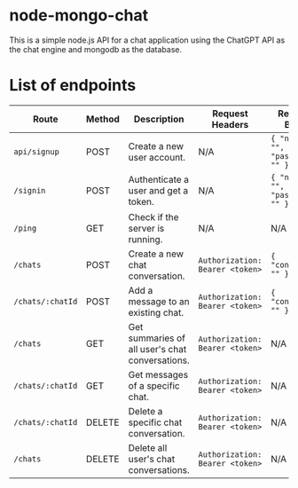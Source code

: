 # node-mongo-chat

This is a simple node.js API for a chat application using the ChatGPT API as the chat engine and mongodb as the database.

# List of endpoints
| Route                   | Method | Description                                     | Request Headers                 | Request Body                     | Response Status    | Response Body                         |
|-------------------------|--------|-------------------------------------------------|---------------------------------|-----------------------------------|--------------------|---------------------------------------|
| `api/signup`               | POST   | Create a new user account.                     | N/A                             | `{ "name": "", "password": "" }` | 201 Created        | `{ "message": "User created" }`        |
| `/signin`               | POST   | Authenticate a user and get a token.           | N/A                             | `{ "name": "", "password": "" }` | 200 OK             | `{ "message": "Authentication successful", "token": "" }` |
| `/ping`                 | GET    | Check if the server is running.                | N/A                             | N/A                             | 200 OK             | `{ "message": "ok" }`                  |                |
| `/chats`                | POST   | Create a new chat conversation.                | `Authorization: Bearer <token>` | `{ "content": "" }`             | 200 OK             | Chat conversation JSON                |
| `/chats/:chatId`        | POST   | Add a message to an existing chat.             | `Authorization: Bearer <token>` | `{ "content": "" }`             | 200 OK             | Updated chat JSON                     |
| `/chats`                | GET    | Get summaries of all user's chat conversations.| `Authorization: Bearer <token>` | N/A                             | 200 OK             | Array of chat summaries               |
| `/chats/:chatId`        | GET    | Get messages of a specific chat.               | `Authorization: Bearer <token>` | N/A                             | 200 OK             | Array of messages                    |
| `/chats/:chatId`        | DELETE | Delete a specific chat conversation.           | `Authorization: Bearer <token>` | N/A                             | 200 OK             | `{ "message": "Chat deleted" }`        |
| `/chats`                | DELETE | Delete all user's chat conversations.          | `Authorization: Bearer <token>` | N/A                             | 200 OK             | `{ "message": "All chats deleted" }`    |
